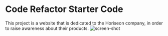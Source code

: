 # Code Refactor Starter Code
This project is a website that is dedicated to the Horiseon company, in order to raise awareness about their products.
![screen-shot](../assets/images/screen-shot.png)